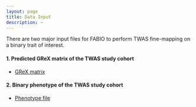 ```yaml
---
layout: page
title: Data Input
description: ~
---
```

There are two major input files for FABIO to perform TWAS fine-mapping on a binary trait of interest.
#### 1. Predicted GReX matrix of the TWAS study cohort
  * [GReX matrix](https://github.com/superggbond/FABIO/blob/main/data/grex.txt)
  
#### 2. Binary phenotype of the TWAS study cohort
  * [Phenotype file](https://github.com/superggbond/FABIO/blob/main/data/pheno.txt)